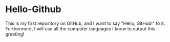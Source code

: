# Hello-Github
This is my first repository on GitHub, and I want to say "Hello, GitHub!" to it. Furthermore, I will use all the computer languages I know to output this greeting!
